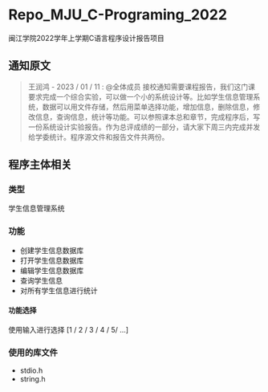 # Repo_MJU_C-Programing_2022

闽江学院2022学年上学期C语言程序设计报告项目

## 通知原文

> 王润鸿 - 2023 / 01 / 11 :
> @全体成员 接校通知需要课程报告，我们这门课要求完成一个综合实验，可以做一个小的系统设计等。比如学生信息管理系统，数据可以用文件存储，然后用菜单选择功能，增加信息，删除信息，修改信息，查询信息，统计等功能。可以参照课本总和章节，完成程序后，写一份系统设计实验报告。作为总评成绩的一部分，请大家下周三内完成并发给学委统计。程序源文件和报告文件共两份。

## 程序主体相关

### 类型

学生信息管理系统

### 功能

- 创建学生信息数据库
- 打开学生信息数据库
- 编辑学生信息数据库
- 查询学生信息
- 对所有学生信息进行统计

#### 功能选择

使用输入进行选择 [1 / 2 / 3 / 4 / 5/ ...]

### 使用的库文件

- stdio.h
- string.h
